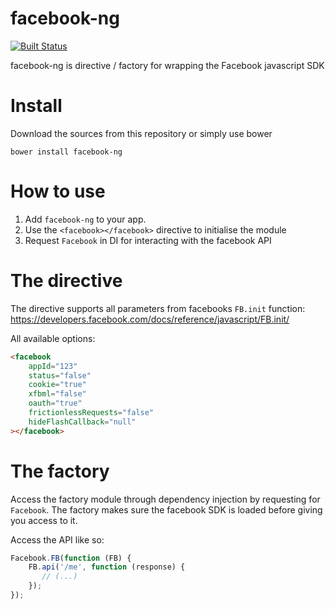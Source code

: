 # facebook-ng
[![Built Status](https://travis-ci.org/dabido/facebook-ng.png "Build Status")](https://travis-ci.org/dabido/facebook-ng/)

facebook-ng is directive / factory for wrapping the Facebook javascript SDK

# Install
Download the sources from this repository or simply use bower

 ```bower install facebook-ng```

# How to use

1. Add `facebook-ng` to your app. 
2. Use the ```<facebook></facebook>``` directive to initialise the module
3. Request `Facebook` in DI for interacting with the facebook API

# The directive
The directive supports all parameters from facebooks `FB.init` function: https://developers.facebook.com/docs/reference/javascript/FB.init/

All available options: 

```html
<facebook 
    appId="123" 
    status="false" 
    cookie="true" 
    xfbml="false" 
    oauth="true" 
    frictionlessRequests="false" 
    hideFlashCallback="null"
></facebook>
```

# The factory

Access the factory module through dependency injection by requesting for `Facebook`.
The factory makes sure the facebook SDK is loaded before giving you access to it.

Access the API like so:

```javascript
Facebook.FB(function (FB) { 
    FB.api('/me', function (response) {
       // (...)
    });
});
```
